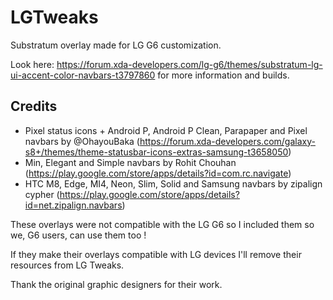 # LGTweaks
Substratum overlay made for LG G6 customization.

Look here: https://forum.xda-developers.com/lg-g6/themes/substratum-lg-ui-accent-color-navbars-t3797860 for more information and builds.

## Credits

- Pixel status icons + Android P, Android P Clean, Parapaper and Pixel navbars by @OhayouBaka (https://forum.xda-developers.com/galaxy-s8+/themes/theme-statusbar-icons-extras-samsung-t3658050)
- Min, Elegant and Simple navbars by Rohit Chouhan (https://play.google.com/store/apps/details?id=com.rc.navigate)
- HTC M8, Edge, MI4, Neon, Slim, Solid and Samsung navbars by zipalign cypher (https://play.google.com/store/apps/details?id=net.zipalign.navbars)

These overlays were not compatible with the LG G6 so I included them so we, G6 users, can use them too !

If they make their overlays compatible with LG devices I'll remove their resources from LG Tweaks.

Thank the original graphic designers for their work.
